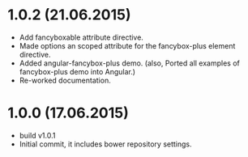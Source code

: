 <a name="1.0.2"></a>

# 1.0.2 (21.06.2015)
- Add fancyboxable attribute directive.
- Made options an scoped attribute for the fancybox-plus element directive.
- Added angular-fancybox-plus demo. (also, Ported all examples of fancybox-plus demo into Angular.)
- Re-worked documentation.

<a name="1.0.0"></a>

# 1.0.0 (17.06.2015)
- build v1.0.1
- Initial commit, it includes bower repository settings.
